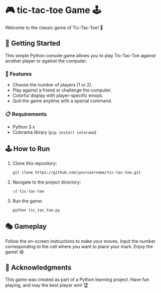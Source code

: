 # 🎮 tic-tac-toe Game 🕹️

Welcome to the classic game of Tic-Tac-Toe! 🌟

## 🚀 Getting Started

This simple Python console game allows you to play Tic-Tac-Toe against another player or against the computer.

### 🧙 Features

- Choose the number of players (1 or 2).
- Play against a friend or challenge the computer.
- Colorful display with player-specific emojis.
- Quit the game anytime with a special command.

### 📋 Requirements

- Python 3.x
- Colorama library (`pip install colorama`)

## 🕹️ How to Run

1. Clone this repository:

    ```bash
    git clone https://github.com/yourusername/tic-tac-toe.git
    ```

2. Navigate to the project directory:

    ```bash
    cd tic-tac-toe
    ```

3. Run the game:

    ```bash
    python tic_tac_toe.py
    ```

## 🎭 Gameplay

Follow the on-screen instructions to make your moves. Input the number corresponding to the cell where you want to place your mark. Enjoy the game! 😄

## 🎉 Acknowledgments

This game was created as part of a Python learning project. Have fun playing, and may the best player win! 🏆


